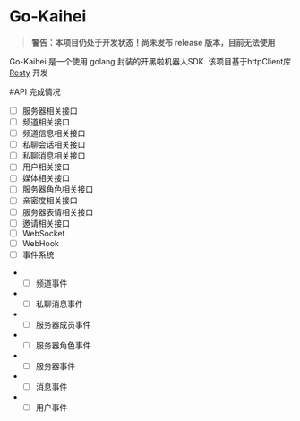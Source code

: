 # Go-Kaihei
> **警告：本项目仍处于开发状态！尚未发布 release 版本，目前无法使用**

Go-Kaihei 是一个使用 golang 封装的开黑啦机器人SDK.
该项目基于httpClient库[Resty](https://github.com/go-resty/resty) 开发

#API 完成情况
- [ ] 服务器相关接口  
- [ ] 频道相关接口  
- [ ] 频道信息相关接口  
- [ ] 私聊会话相关接口  
- [ ] 私聊消息相关接口  
- [ ] 用户相关接口  
- [ ] 媒体相关接口  
- [ ] 服务器角色相关接口  
- [ ] 亲密度相关接口  
- [ ] 服务器表情相关接口  
- [ ] 邀请相关接口  
- [ ] WebSocket  
- [ ] WebHook  
- [ ] 事件系统  
- - [ ] 频道事件  
- - [ ] 私聊消息事件  
- - [ ] 服务器成员事件  
- - [ ] 服务器角色事件  
- - [ ] 服务器事件  
- - [ ] 消息事件  
- - [ ] 用户事件  
